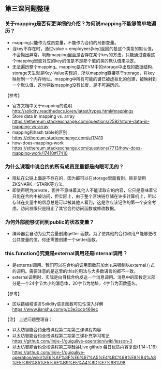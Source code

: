 ## 第三课问题整理

### 关于mapping是否有更详细的介绍？为何说mapping不能够简单地遍历？
* mapping只能作为成员变量，不能作为合约的局部变量。 
* 当key不存在时，通过value = employees[key]返回的是这个类型的默认值，不会抛出异常。判断mapping里面是否存在某个key的方法，只能通过查看这个mapping里面对应的key的值是不是那个值的类的默认值来决定。 
* 无法遍历整个mapping。mapping是在EVM中的storage中出现的数据结构，storage天生就是Key-Value实现的，所以mapping直接基于storage，将key映射到一个内存地址。mapping中所有可能的键已被虚拟化的创建，被映射到一个默认值，这也导致mapping没有长度，是不可遍历的。 

【参考】 
* 官方文档中关于mapping的说明 
http://solidity.readthedocs.io/en/latest/types.html#mappings
* Store data in mapping vs. array 
https://ethereum.stackexchange.com/questions/2592/store-data-in-mapping-vs-array
* mapping和hash table的区别 
https://ethereum.stackexchange.com/a/17410
* how-does-mapping-work 
https://ethereum.stackexchange.com/questions/7713/how-does-mapping-work/17410#17410


### 为什么课程中说合约的所有成员变量都是肉眼可见的？
* 隐私在公链上面是不存在的，因为都可以在storage里面看到，除非使用ZKSNARK／STARK等方法。 
* 即使声明为private，但并不意味着其他人不能读取它的内容，它只是意味着它只能在合约中被访问，但实际上，由于整个区块链存储在许多计算机上，所以存储在变量中的信息总是可以被其他人看到，这是你应该记住的第一个安全考虑。访问权限只是阻止了其它合约访问函数或修改数据。 

### 为何外部能够访问到public的状态变量？
* 编译器会自动为公共变量创建getter 函数。为了使其他的合约和用户能够更改公共变量的值，你还需要创建一个setter函数。 

### this.function()究竟是external调用还是internal调用？	
* 是external调用。我们可以在合约的调用函数前加this.来强制以external方式的调用。需要注意的是这里的this的用法与大多数语言的都不一致。 
* external调用时，实际是向目标合约发送一个消息调用。消息中的函数定义部分是一个24字节大小的消息体，20字节为地址，4字节为函数签名。 

【参考】 
* 区块链编程语言Solidity语言函数可见性深入详解 
https://www.jianshu.com/p/c3e3ccb466ec

【注】
上述问题整理自：
* 以太坊智能合约全栈课程第二期第三课课程内容 
* 以太坊智能合约全栈课程第二期第三课补充学习笔记 
https://github.com/linjie-1/guigulive-operation/wiki/lesson-3
* 以太坊智能合约全栈课程第二期硅谷Live github 每日优质内容复盘(1.14~1.16) 
https://github.com/linjie-1/guigulive-operation/wiki/%E6%AF%8F%E6%97%A5%E4%BC%98%E8%B4%A8%E5%86%85%E5%AE%B9%E5%A4%8D%E7%9B%98

